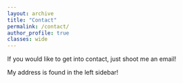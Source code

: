 ```yaml
---
layout: archive
title: "Contact"
permalink: /contact/
author_profile: true
classes: wide
---
```


If you would like to get into contact, just shoot me an email! 

My address is found in the left sidebar!